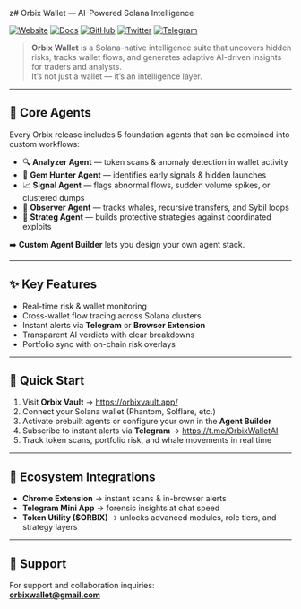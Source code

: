 z# Orbix Wallet — AI-Powered Solana Intelligence

[![Website](https://img.shields.io/badge/Web-orbixvault.app-0EA5E9?logo=vercel&logoColor=white)](https://orbixvault.app/)
[![Docs](https://img.shields.io/badge/Docs-GitBook-3B82F6?logo=bookstack&logoColor=white)](https://orbixwallet.gitbook.io/orbixwallet/)
[![GitHub](https://img.shields.io/badge/GitHub-Code-181717?logo=github&logoColor=white)](https://github.com/ObscuraTrace/Orbix)
[![Twitter](https://img.shields.io/badge/Twitter-@OrbixWallet-1DA1F2?logo=twitter&logoColor=white)](https://x.com/OrbixWallet)
[![Telegram](https://img.shields.io/badge/Telegram-Community-2CA5E0?logo=telegram&logoColor=white)](https://t.me/OrbixWalletAI)

> **Orbix Wallet** is a Solana-native intelligence suite that uncovers hidden risks, tracks wallet flows, and generates adaptive AI-driven insights for traders and analysts.  
It’s not just a wallet — it’s an intelligence layer.

---

## 🔑 Core Agents

Every Orbix release includes 5 foundation agents that can be combined into custom workflows:

- 🔍 **Analyzer Agent** — token scans & anomaly detection in wallet activity  
- 💎 **Gem Hunter Agent** — identifies early signals & hidden launches  
- 📈 **Signal Agent** — flags abnormal flows, sudden volume spikes, or clustered dumps  
- 🐋 **Observer Agent** — tracks whales, recursive transfers, and Sybil loops  
- 🧭 **Strateg Agent** — builds protective strategies against coordinated exploits  

➡️ **Custom Agent Builder** lets you design your own agent stack.

---

## ✨ Key Features

- Real-time risk & wallet monitoring  
- Cross-wallet flow tracing across Solana clusters  
- Instant alerts via **Telegram** or **Browser Extension**  
- Transparent AI verdicts with clear breakdowns  
- Portfolio sync with on-chain risk overlays  

---

## 🚀 Quick Start

1. Visit **Orbix Vault** → https://orbixvault.app/  
2. Connect your Solana wallet (Phantom, Solflare, etc.)  
3. Activate prebuilt agents or configure your own in the **Agent Builder**  
4. Subscribe to instant alerts via **Telegram** → https://t.me/OrbixWalletAI  
5. Track token scans, portfolio risk, and whale movements in real time  

---

## 📲 Ecosystem Integrations

- **Chrome Extension** → instant scans & in-browser alerts  
- **Telegram Mini App** → forensic insights at chat speed  
- **Token Utility ($ORBIX)** → unlocks advanced modules, role tiers, and strategy layers  

---


## 📧 Support

For support and collaboration inquiries:  
**orbixwallet@gmail.com**

